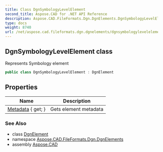 ```yaml
---
title: Class DgnSymbologyLevelElement
second_title: Aspose.CAD for .NET API Reference
description: Aspose.CAD.FileFormats.Dgn.DgnElements.DgnSymbologyLevelElement class. Represents Symbology element
type: docs
weight: 8740
url: /net/aspose.cad.fileformats.dgn.dgnelements/dgnsymbologylevelelement/
---
```

## DgnSymbologyLevelElement class

Represents Symbology element

```csharp
public class DgnSymbologyLevelElement : DgnElement
```

## Properties

| Name | Description |
| --- | --- |
| [Metadata](../../aspose.cad.fileformats.dgn.dgnelements/dgnelement/metadata/) { get; } | Gets element metadata |

### See Also

* class [DgnElement](../dgnelement/)
* namespace [Aspose.CAD.FileFormats.Dgn.DgnElements](../../aspose.cad.fileformats.dgn.dgnelements/)
* assembly [Aspose.CAD](../../)


